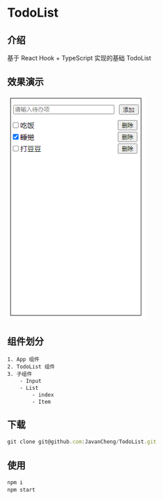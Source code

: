 # TodoList
## 介绍
基于 React Hook + TypeScript 实现的基础 TodoList
## 效果演示
![todo list](./src/images/final.png)
## 组件划分
    1. App 组件
    2. TodoList 组件
    3. 子组件
        - Input
        - List
            - index
            - Item

## 下载
```js
git clone git@github.com:JavanCheng/TodoList.git
```

## 使用

```js
npm i
npm start
```